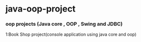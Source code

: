 # java-oop-project
### oop projects (Java core , OOP  , Swing and JDBC) 
1:Book Shop project(console application using java core and oop)
